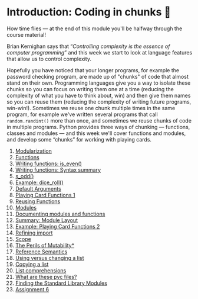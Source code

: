 # Introduction: Coding in chunks 🧱

How time flies — at the end of this module you'll be halfway through the course material!

Brian Kernighan says that “_Controlling complexity is the essence of computer programming_” and this week we start to look at language features that allow us to control complexity.

Hopefully you have noticed that your longer programs, for example the password checking program, are made up of "chunks" of code that almost stand on their own. Programming languages give you a way to isolate these chunks so you can focus on writing them one at a time (reducing the complexity of what you have to think about, win) and then give them names so you can reuse them (reducing the complexity of writing future programs, win-win!). Sometimes we reuse one chunk multiple times in the same program, for example we've written several programs that call `random.randint()` more than once, and sometimes we reuse chunks of code in multiple programs. Python provides three ways of chunking — functions, classes and modules — and this week we'll cover functions and modules, and develop some “chunks” for working with playing cards.


1. [Modularization](01-modularization.md)
1. [Functions](02-functions.md)
1. [Writing functions:
    is_even()](03-writing-functions-is_even.md)
1. [Writing functions: Syntax
    summary](04-writing-functions-syntax-summary.md)
1. [s_odd()](05-is_odd.md)
1. [Example:
    dice_roll()](06-example-dice_roll.md)
1. [Default
    Arguments](07-default-arguments.md)
1. [Playing Card Functions
    1](08-playing-card-functions-1.md)
1. [Reusing
    Functions](09-reusing-functions.md)
1. [Modules](10-modules.md)
1. [Documenting modules and
    functions](11-documenting-modules-and-functions.md)
1. [Summary: Module
    Layout](12-summary-module-layout.md)
1. [Example: Playing Card Functions
    2](13-example-playing-card-functions-2.md)
1. [Refining import](14-refining-import.md)
1. [Scope](15-scope.md)
1. [The Perils of
    Mutability*](16-the-perils-of-mutability.md)
1. [Reference
    Semantics](17-reference-semantics.md)
1. [Using versus changing a
    list](18-using-versus-changing-a-list.md)
1. [Copying a list](19-copying-a-list.md)
1. [List
    comprehensions](20-list-comprehensions.md)
1. [What are these pyc
    files?](21-what-are-these-pyc-files.md)
1. [Finding the Standard Library
    Modules](22-finding-the-standard-library-modules.md)
1. [Assignment 6](90_Assignment_6.md)
